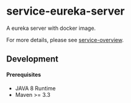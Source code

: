 # service-eureka-server

A eureka server with docker image.

For more details, please see [service-overview](https://github.com/dotterbear/service-overview).

## Development

#### Prerequisites
* JAVA 8 Runtime
* Maven >= 3.3
